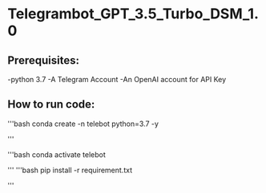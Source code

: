 # Telegrambot_GPT_3.5_Turbo_DSM_1.0


## Prerequisites:
-python 3.7
-A Telegram Account 
-An OpenAI account for API Key



## How to run code:
 '''bash
 conda create -n telebot python=3.7 -y

 '''

 '''bash
  conda activate telebot

 '''
 '''bash
 pip install -r requirement.txt

 '''